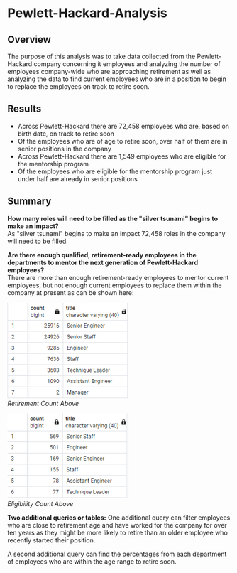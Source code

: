 # Pewlett-Hackard-Analysis

## Overview
The purpose of this analysis was to take data collected from the Pewlett-Hackard company concerning it employees and analyzing the number of employees company-wide who are approaching retirement as well as analyzing the data to find current employees who are in a position to begin to replace the employees on track to retire soon.

## Results
- Across Pewlett-Hackard there are 72,458 employees who are, based on birth date, on track to retire soon
- Of the employees who are of age to retire soon, over half of them are in senior positions in the company
- Across Pewlett-Hackard there are 1,549 employees who are eligible for the mentorship program
- Of the employees who are eligible for the mentorship program just under half are already in senior positions

## Summary
**How many roles will need to be filled as the "silver tsunami" begins to make an impact?** <br/>
As "silver tsunami" begins to make an impact 72,458 roles in the company will need to be filled.

**Are there enough qualified, retirement-ready employees in the departments to mentor the next generation of Pewlett-Hackard employees?** <br/> 
There are more than enough retirement-ready employees to mentor current employees, but not enough current employees to replace them within the company at present as can be shown here: <br/>

![This is an image](https://github.com/smwhng/Pewlett-Hackard-Analysis/blob/main/retirement_counts.PNG) <br/>
*Retirement Count Above*  <br/>

![This is an image](https://github.com/smwhng/Pewlett-Hackard-Analysis/blob/main/mentorship_eligible_counts.PNG) <br/>
*Eligibility Count Above*  <br/>

**Two additional queries or tables:**
One additional query can filter employees who are close to retirement age and have worked for the company for over ten years as they might be more likely to retire than an older employee who recently started their position.

A second additional query can find the percentages from each department of employees who are within the age range to retire soon.
